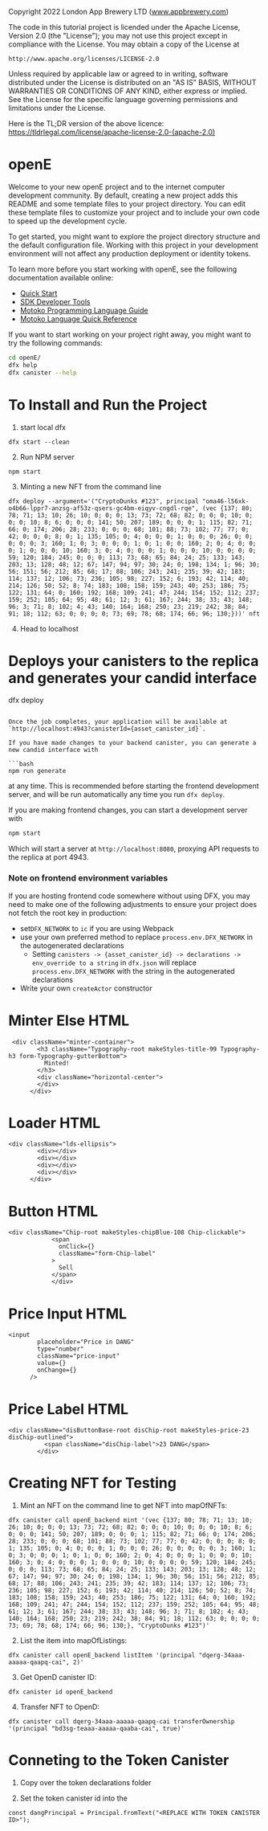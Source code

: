 Copyright 2022 London App Brewery LTD (www.appbrewery.com)

The code in this tutorial project is licended under the Apache License, Version 2.0 (the "License");
you may not use this project except in compliance with the License.
You may obtain a copy of the License at

    http://www.apache.org/licenses/LICENSE-2.0

Unless required by applicable law or agreed to in writing, software
distributed under the License is distributed on an "AS IS" BASIS,
WITHOUT WARRANTIES OR CONDITIONS OF ANY KIND, either express or implied.
See the License for the specific language governing permissions and
limitations under the License.

Here is the TL;DR version of the above licence:
https://tldrlegal.com/license/apache-license-2.0-(apache-2.0)

# openE

Welcome to your new openE project and to the internet computer development community. By default, creating a new project adds this README and some template files to your project directory. You can edit these template files to customize your project and to include your own code to speed up the development cycle.

To get started, you might want to explore the project directory structure and the default configuration file. Working with this project in your development environment will not affect any production deployment or identity tokens.

To learn more before you start working with openE, see the following documentation available online:

- [Quick Start](https://internetcomputer.org/docs/current/developer-docs/setup/deploy-locally)
- [SDK Developer Tools](https://internetcomputer.org/docs/current/developer-docs/setup/install)
- [Motoko Programming Language Guide](https://internetcomputer.org/docs/current/motoko/main/motoko)
- [Motoko Language Quick Reference](https://internetcomputer.org/docs/current/motoko/main/language-manual)

If you want to start working on your project right away, you might want to try the following commands:

```bash
cd openE/
dfx help
dfx canister --help
```

# To Install and Run the Project

1. start local dfx

```
dfx start --clean
```

2. Run NPM server

```
npm start
```

3. Minting a new NFT from the command line

```
dfx deploy --argument='("CryptoDunks #123", principal "oma46-l56xk-o4b66-lppr7-anzsg-af53z-qsers-gc4bm-eiqyv-cngdl-rqe", (vec {137; 80; 78; 71; 13; 10; 26; 10; 0; 0; 0; 13; 73; 72; 68; 82; 0; 0; 0; 10; 0; 0; 0; 10; 8; 6; 0; 0; 0; 141; 50; 207; 189; 0; 0; 0; 1; 115; 82; 71; 66; 0; 174; 206; 28; 233; 0; 0; 0; 68; 101; 88; 73; 102; 77; 77; 0; 42; 0; 0; 0; 8; 0; 1; 135; 105; 0; 4; 0; 0; 0; 1; 0; 0; 0; 26; 0; 0; 0; 0; 0; 3; 160; 1; 0; 3; 0; 0; 0; 1; 0; 1; 0; 0; 160; 2; 0; 4; 0; 0; 0; 1; 0; 0; 0; 10; 160; 3; 0; 4; 0; 0; 0; 1; 0; 0; 0; 10; 0; 0; 0; 0; 59; 120; 184; 245; 0; 0; 0; 113; 73; 68; 65; 84; 24; 25; 133; 143; 203; 13; 128; 48; 12; 67; 147; 94; 97; 30; 24; 0; 198; 134; 1; 96; 30; 56; 151; 56; 212; 85; 68; 17; 88; 106; 243; 241; 235; 39; 42; 183; 114; 137; 12; 106; 73; 236; 105; 98; 227; 152; 6; 193; 42; 114; 40; 214; 126; 50; 52; 8; 74; 183; 108; 158; 159; 243; 40; 253; 186; 75; 122; 131; 64; 0; 160; 192; 168; 109; 241; 47; 244; 154; 152; 112; 237; 159; 252; 105; 64; 95; 48; 61; 12; 3; 61; 167; 244; 38; 33; 43; 148; 96; 3; 71; 8; 102; 4; 43; 140; 164; 168; 250; 23; 219; 242; 38; 84; 91; 18; 112; 63; 0; 0; 0; 0; 73; 69; 78; 68; 174; 66; 96; 130;}))' nft
```

4. Head to localhost

# Deploys your canisters to the replica and generates your candid interface
dfx deploy
```

Once the job completes, your application will be available at `http://localhost:4943?canisterId={asset_canister_id}`.

If you have made changes to your backend canister, you can generate a new candid interface with

```bash
npm run generate
```

at any time. This is recommended before starting the frontend development server, and will be run automatically any time you run `dfx deploy`.

If you are making frontend changes, you can start a development server with

```bash
npm start
```

Which will start a server at `http://localhost:8080`, proxying API requests to the replica at port 4943.

### Note on frontend environment variables

If you are hosting frontend code somewhere without using DFX, you may need to make one of the following adjustments to ensure your project does not fetch the root key in production:

- set`DFX_NETWORK` to `ic` if you are using Webpack
- use your own preferred method to replace `process.env.DFX_NETWORK` in the autogenerated declarations
  - Setting `canisters -> {asset_canister_id} -> declarations -> env_override to a string` in `dfx.json` will replace `process.env.DFX_NETWORK` with the string in the autogenerated declarations
- Write your own `createActor` constructor

# Minter Else HTML

```
 <div className="minter-container">
        <h3 className="Typography-root makeStyles-title-99 Typography-h3 form-Typography-gutterBottom">
          Minted!
        </h3>
        <div className="horizontal-center">
        </div>
      </div>

```

# Loader HTML

```
<div className="lds-ellipsis">
        <div></div>
        <div></div>
        <div></div>
        <div></div>
      </div>
```

# Button HTML

```
<div className="Chip-root makeStyles-chipBlue-108 Chip-clickable">
            <span
              onClick={}
              className="form-Chip-label"
            >
              Sell
            </span>
            </div>
```

# Price Input HTML

```
<input
        placeholder="Price in DANG"
        type="number"
        className="price-input"
        value={}
        onChange={}
      />
```

# Price Label HTML

```
<div className="disButtonBase-root disChip-root makeStyles-price-23 disChip-outlined">
          <span className="disChip-label">23 DANG</span>
        </div>
```

# Creating NFT for Testing

1. Mint an NFT on the command line to get NFT into mapOfNFTs:

```
dfx canister call openE_backend mint '(vec {137; 80; 78; 71; 13; 10; 26; 10; 0; 0; 0; 13; 73; 72; 68; 82; 0; 0; 0; 10; 0; 0; 0; 10; 8; 6; 0; 0; 0; 141; 50; 207; 189; 0; 0; 0; 1; 115; 82; 71; 66; 0; 174; 206; 28; 233; 0; 0; 0; 68; 101; 88; 73; 102; 77; 77; 0; 42; 0; 0; 0; 8; 0; 1; 135; 105; 0; 4; 0; 0; 0; 1; 0; 0; 0; 26; 0; 0; 0; 0; 0; 3; 160; 1; 0; 3; 0; 0; 0; 1; 0; 1; 0; 0; 160; 2; 0; 4; 0; 0; 0; 1; 0; 0; 0; 10; 160; 3; 0; 4; 0; 0; 0; 1; 0; 0; 0; 10; 0; 0; 0; 0; 59; 120; 184; 245; 0; 0; 0; 113; 73; 68; 65; 84; 24; 25; 133; 143; 203; 13; 128; 48; 12; 67; 147; 94; 97; 30; 24; 0; 198; 134; 1; 96; 30; 56; 151; 56; 212; 85; 68; 17; 88; 106; 243; 241; 235; 39; 42; 183; 114; 137; 12; 106; 73; 236; 105; 98; 227; 152; 6; 193; 42; 114; 40; 214; 126; 50; 52; 8; 74; 183; 108; 158; 159; 243; 40; 253; 186; 75; 122; 131; 64; 0; 160; 192; 168; 109; 241; 47; 244; 154; 152; 112; 237; 159; 252; 105; 64; 95; 48; 61; 12; 3; 61; 167; 244; 38; 33; 43; 148; 96; 3; 71; 8; 102; 4; 43; 140; 164; 168; 250; 23; 219; 242; 38; 84; 91; 18; 112; 63; 0; 0; 0; 0; 73; 69; 78; 68; 174; 66; 96; 130;}, "CryptoDunks #123")'
```

2. List the item into mapOfListings:

```
dfx canister call openE_backend listItem '(principal "dqerg-34aaa-aaaaa-qaapq-cai", 2)'
```

3. Get OpenD canister ID:

```
dfx canister id openE_backend
```

4. Transfer NFT to OpenD:

```
dfx canister call dqerg-34aaa-aaaaa-qaapq-cai transferOwnership '(principal "bd3sg-teaaa-aaaaa-qaaba-cai", true)'
```

# Conneting to the Token Canister

1. Copy over the token declarations folder

2. Set the token canister id into the <REPLACE WITH TOKEN CANISTER ID>

```
const dangPrincipal = Principal.fromText("<REPLACE WITH TOKEN CANISTER ID>");
```

